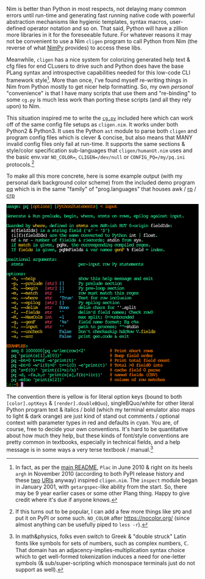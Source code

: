 Nim is better than Python in most respects, not delaying many common errors
until run-time and generating fast running native code with powerful abstraction
mechanisms like hygienic templates, syntax macros, user-defined operator
notation and so on.  That said, Python will have a zillion more libraries in it
for the foreseeable future.  For whatever reasons it may not be convenient to
use a Nim `cligen` program to call Python from Nim (the reverse of what
[NimPy](https://github.com/yglukhov/nimpy) provides) to access these libs.

Meanwhile, `cligen` has a nice system for colorizing generated help text & cfg
files for end CLusers to drive such and Python does have the base PLang syntax
and introspective capabilities needed for this low-code CLI framework style[^1].
More than once, I've found myself re-writing things in Nim from Python mostly to
get nicer help formatting.  So, my own _personal_ "convenience" is that I have
many scripts that use them and "re-binding" to some `cg.py` is much less work
than porting these scripts (and all they rely upon) to Nim.

This situation inspired me to write the [`cg.py`](cg.py) included here which can
work off of the same config file setups as `cligen.nim`.  It works under both
Python2 & Python3.  It uses the Python `ast` module to parse both `cligen` and
program config files which is clever & concise, but also means that MANY invalid
config files only fail at run-time.  It supports the same sections & style/color
specification sub-languages that `cligen/humanUt.nim` uses and the basic env.var
`NO_COLOR=`, `CLIGEN=/dev/null` or `CONFIG_PQ=/my/pq.ini` protocols.[^2]

To make all this more concrete, here is some example output (with my personal
dark background color scheme) from the included demo program [pq](pq) which is
in the same "family" of "prog.languages" that houses awk /
[rp](https://github.com/c-blake/bu/blob/main/doc/rp.md) /
[crp](https://github.com/c-blake/bu/blob/main/doc/crp.md)

![pqCgPyDemo](pqCgPyDemo.png)

The convention there is yellow is for literal option keys (bound to both
`[color].optKeys` & `[render].doubleBQuo`), singleBQuo/white for other literal
Python program text & italics / bold (which my terminal emulator also maps to
light & dark orange) are just kind of stand out comments / optional context with
parameter types in red and defaults in cyan.  You are, of course, free to decide
your own conventions.  It's hard to be quantitative about how much they help,
but these kinds of font/style conventions are pretty common in textbooks,
especially in technical fields, and a help message is in some ways a very terse
textbook / manual.[^3]

[^1]: In fact, as per the [main README](../README.md), `Plac` in June 2010 &
right on its heels `argh` in November 2010 (according to both PyPI release
history and these
[two](https://www.thecodingforums.com/threads/plac-the-easiest-command-line-arguments-parser-in-the-world.724602/)
[URIs](https://www.reddit.com/r/Python/comments/e5nag/argh_a_simple_argparse_wrapper_that_doesnt_make/)
anyway) inspired `cligen.nim`.  The `inspect` module began in January 2001, with
`getargspec`-like ability from the start.  So, there may be 9 year earlier cases
or some other Plang thing.  Happy to give credit where it's due if anyone knows.

[^2]: If this turns out to be popular, I can add a few more things like `$PQ`
and put it on PyPI or some such.  `NO_COLOR` after https://nocolor.org/ (since
almost anything can be usefully piped to `less -r`).

[^3]: In math&physics, folks even switch to Greek & "double struck" Latin fonts
like symbols for sets of numbers, such as complex numbers, ℂ.  That domain has
an adjacency-implies-multiplication syntax choice which to get well-formed
tokenization induces a need for one-letter symbols (& sub/super-scripting which
monospace terminals just do not support as well).
